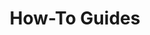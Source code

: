 ---
title: How-To Guides
weight: 500
description: "Task-oriented topics that focus on how to use NGINX Management Suite Security Monitoring."
---